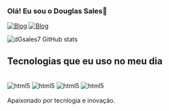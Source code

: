 ### Olá! Eu sou o Douglas Sales🤗
[![Blog](https://img.shields.io/badge/dev.to-0A0A0A?style=for-the-badge&logo=devdotto&logoColor=white)](https://sujeitoprogramador.com)
[![Blog](https://img.shields.io/badge/Instagram-E4405F?style=for-the-badge&logo=instagram&logoColor=white)](https://instagram.com/dgsales7)

![dGsales7 GitHub stats](https://github-readme-stats.vercel.app/api?username=dgsales7&show_icons=true&theme=radical)

## Tecnologias que eu uso no meu dia

<div style="display: inline_block"><br>
  
<img align= "center" alt="html5" src= "https://img.shields.io/badge/HTML5-E34F26?style=for-the-badge&logo=html5&logoColor=white"> 
<img align= "center" alt="html5" src= "https://img.shields.io/badge/CSS3-1572B6?style=for-the-badge&logo=css3&logoColor=white">
<img align= "center" alt="html5" src= "https://img.shields.io/badge/Java-ED8B00?style=for-the-badge&logo=openjdk&logoColor=white">
<img align= "center" alt="html5" src= "https://img.shields.io/badge/MySQL-00000F?style=for-the-badge&logo=mysql&logoColor=white">

</div><br>
Apaixonado por tecnlogia e inovação.
